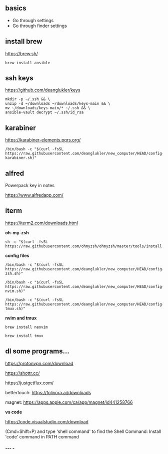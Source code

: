 ## basics

- Go through settings
- Go through finder settings

## install brew

https://brew.sh/

```
brew install ansible
```

## ssh keys

https://github.com/deanglukler/keys

```
mkdir -p ~/.ssh && \
unzip -d ~/downloads ~/downloads/keys-main && \
mv ~/downloads/keys-main/* ~/.ssh && \
ansible-vault decrypt ~/.ssh/id_rsa
```

## karabiner

https://karabiner-elements.pqrs.org/

```
/bin/bash -c "$(curl -fsSL https://raw.githubusercontent.com/deanglukler/new_computer/HEAD/config-karabiner.sh)"
```

## alfred

Powerpack key in notes

https://www.alfredapp.com/

## iterm

https://iterm2.com/downloads.html

**oh-my-zsh**
```
sh -c "$(curl -fsSL https://raw.githubusercontent.com/ohmyzsh/ohmyzsh/master/tools/install.sh)"
```

**config files**

```
/bin/bash -c "$(curl -fsSL https://raw.githubusercontent.com/deanglukler/new_computer/HEAD/config-zsh.sh)"
```

```
/bin/bash -c "$(curl -fsSL https://raw.githubusercontent.com/deanglukler/new_computer/HEAD/config-nvim.sh)"
```

```
/bin/bash -c "$(curl -fsSL https://raw.githubusercontent.com/deanglukler/new_computer/HEAD/config-tmux.sh)"
```

**nvim and tmux**
```
brew install neovim
```
```
brew install tmux
```

## dl some programs...

https://protonvpn.com/download

https://shottr.cc/

https://justgetflux.com/

bettertouch: https://folivora.ai/downloads

magnet: https://apps.apple.com/ca/app/magnet/id441258766

**vs code**

https://code.visualstudio.com/download

(Cmd+Shift+P) and type 'shell command' to find the Shell Command: Install 'code' command in PATH command

#### --- -

